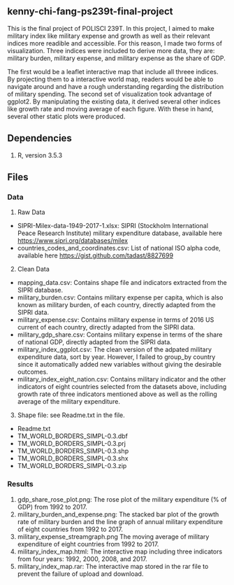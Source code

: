 ## kenny-chi-fang-ps239t-final-project

This is the final project of POLISCI 239T. In this project, I aimed to make military index like military expense and growth as well as their relevant indices more readible and accessible. For this reason, I made two forms of visualization. Three indices were included to derive more data, they are: military burden, military expense, and military expense as the share of GDP. <br />

The first would be a leaflet interactive map that include all threee indices. By projecting them to a interactive world map, readers would be able to navigate around and have a rough understanding regarding the distribution of military spending. The second set of visualization took advantage of ggplot2. By manipulating the existing data, it derived several other indices like growth rate and moving average of each figure. With these in hand, several other static plots were produced. 

## Dependencies 
1. R, version 3.5.3

## Files

### Data
1. Raw Data
  - SIPRI-Milex-data-1949-2017-1.xlsx: SIPRI (Stockholm International Peace Research Institute) military expenditure database, available here https://www.sipri.org/databases/milex
  - countries_codes_and_coordinates.csv: List of national ISO alpha code, available here https://gist.github.com/tadast/8827699
2. Clean Data
  - mapping_data.csv: Contains shape file and indicators extracted from the SIPRI database. 
  - military_burden.csv: Contains military expense per capita, which is also known as military burden, of each country, directly adapted from the SIPRI data.
  - military_expense.csv: Contains military expense in terms of 2016 US current of each country, directly adapted from the SIPRI data.
  - military_gdp_share.csv: Contains military expense in terms of the share of national GDP, directly adapted from the SIPRI data.
  - military_index_ggplot.csv: The clean version of the adpated military expenditure data, sort by year. However, I failed to group_by country since it automatically added new variables without giving the desirable outcomes.
  - military_index_eight_nation.csv: Contains military indicator and the other indicators of eight countries selected from the datasets above, including growth rate of three indicators mentioned above as well as the rolling average of the military expenditure. 
 3. Shape file: see Readme.txt in the file.
  - Readme.txt
  - TM_WORLD_BORDERS_SIMPL-0.3.dbf
  - TM_WORLD_BORDERS_SIMPL-0.3.prj
  - TM_WORLD_BORDERS_SIMPL-0.3.shp
  - TM_WORLD_BORDERS_SIMPL-0.3.shx
  - TM_WORLD_BORDERS_SIMPL-0.3.zip
### Results
1. gdp_share_rose_plot.png: The rose plot of the military expenditure (% of GDP) from 1992 to 2017.
2. military_burden_and_expense.png: The stacked bar plot of the growth rate of military burden and the line graph of annual military expenditure of eight countries from 1992 to 2017.
3. military_expense_streamgraph.png The moving average of military expenditure of eight countries from 1992 to 2017.
4. military_index_map.html: The interactive map including three indicators from four years: 1992, 2000, 2008, and 2017.
5. military_index_map.rar: The interactive map stored in the rar file to prevent the failure of upload and download.
